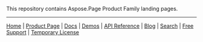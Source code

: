This repository contains Aspose.Page Product Family landing pages.

------------
[Home](https://www.aspose.com/) | [Product Page](https://products.aspose.com/page/) | [Docs](https://docs.aspose.com/page/) | [Demos](https://products.aspose.app/page/family) | [API Reference](https://reference.aspose.com/page/) | [Blog](https://blog.aspose.com/category/page/) | [Search](https://search.aspose.com/) | [Free Support](https://forum.aspose.com/c/page) |  [Temporary License](https://purchase.aspose.com/temporary-license)

